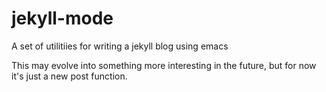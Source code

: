 jekyll-mode
===========

A set of utilitiies for writing a jekyll blog using emacs

This may evolve into something more interesting in the future, but for
now it's just a new post function.
